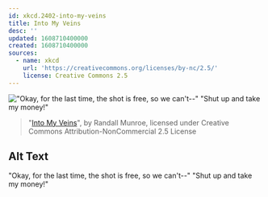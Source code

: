 ```yaml
---
id: xkcd.2402-into-my-veins
title: Into My Veins
desc: ''
updated: 1608710400000
created: 1608710400000
sources:
  - name: xkcd
    url: 'https://creativecommons.org/licenses/by-nc/2.5/'
    license: Creative Commons 2.5
---
```

!["Okay, for the last time, the shot is free, so we can't--" "Shut up and take my money!"](https://imgs.xkcd.com/comics/into_my_veins.png)
> "[Into My Veins](https://xkcd.com/2402/)", by Randall Munroe, licensed under Creative Commons Attribution-NonCommercial 2.5 License

## Alt Text
"Okay, for the last time, the shot is free, so we can't--" "Shut up and take my money!"
